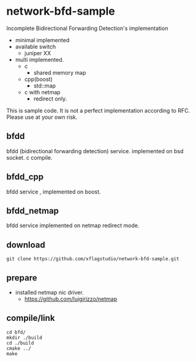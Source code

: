 # network-bfd-sample

Incomplete Bidirectional Forwarding Detection's implementation

+ minimal implemented 
+ available switch
  + juniper XX
+ multi implemented.
  + c
    + shared memory map
  + cpp(boost)
    + std::map
  + c with netmap
    + redirect only.

This is sample code.
It is not a perfect implementation according to RFC.
Please use at your own risk.

## bfdd

bfdd (bidirectional forwarding detection) service.
implemented on bsd socket.
c compile.

## bfdd_cpp

bfdd service , implemented on boost.

## bfdd_netmap

bfdd service implemented on netmap redirect mode.



## download

```
git clone https://github.com/xflagstudio/network-bfd-sample.git

```

## prepare

+ installed netmap nic driver.
  + https://github.com/luigirizzo/netmap


## compile/link

```
cd bfd/
mkdir ./build
cd ./build
cmake ../
make
```
